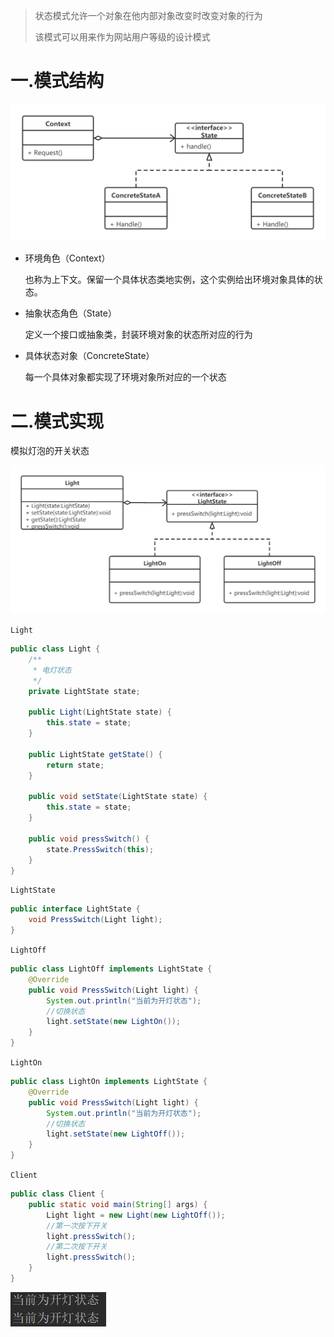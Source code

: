 > 状态模式允许一个对象在他内部对象改变时改变对象的行为
>
> 该模式可以用来作为网站用户等级的设计模式

# 一.模式结构

![](https://raw.githubusercontent.com/MrWater233/PictureHost/master/20201014164311.png)

- 环境角色（Context）

  也称为上下文。保留一个具体状态类地实例，这个实例给出环境对象具体的状态。

- 抽象状态角色（State）

  定义一个接口或抽象类，封装环境对象的状态所对应的行为

- 具体状态对象（ConcreteState）

  每一个具体对象都实现了环境对象所对应的一个状态

# 二.模式实现

模拟灯泡的开关状态

![](https://raw.githubusercontent.com/MrWater233/PictureHost/master/20201014170230.png)

`Light`

```java
public class Light {
	/**
	 * 电灯状态
	 */
	private LightState state;

	public Light(LightState state) {
		this.state = state;
	}

	public LightState getState() {
		return state;
	}

	public void setState(LightState state) {
		this.state = state;
	}

	public void pressSwitch() {
		state.PressSwitch(this);
	}
}
```

`LightState`

```java
public interface LightState {
	void PressSwitch(Light light);
}
```

`LightOff`

```java
public class LightOff implements LightState {
	@Override
	public void PressSwitch(Light light) {
		System.out.println("当前为开灯状态");
		//切换状态
		light.setState(new LightOn());
	}
}
```

`LightOn`

```java
public class LightOn implements LightState {
	@Override
	public void PressSwitch(Light light) {
		System.out.println("当前为开灯状态");
		//切换状态
		light.setState(new LightOff());
	}
}
```

`Client`

```java
public class Client {
	public static void main(String[] args) {
		Light light = new Light(new LightOff());
		//第一次按下开关
		light.pressSwitch();
		//第二次按下开关
		light.pressSwitch();
	}
}
```

![image-20201014165902232](https://raw.githubusercontent.com/MrWater233/PictureHost/master/20201014165902.png)